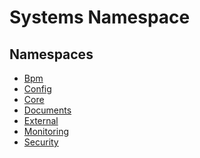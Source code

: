 ﻿---
uid: Systems
---
# Systems Namespace
## Namespaces
- [Bpm](Systems.Bpm.md)  
- [Config](Systems.Config.md)  
- [Core](Systems.Core.md)  
- [Documents](Systems.Documents.md)  
- [External](Systems.External.md)  
- [Monitoring](Systems.Monitoring.md)  
- [Security](Systems.Security.md)  

